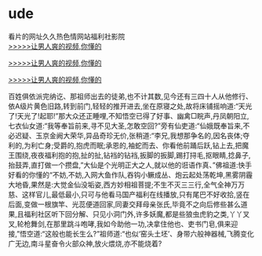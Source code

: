 # ude
看片的网址久久热色情网站福利社影院
<br>[>>>>>让男人爽的视频,你懂的](https://dfghjke.com/?tt)

[>>>>>让男人爽的视频,你懂的](https://dfghjke.com/?tt)

[>>>>>让男人爽的视频,你懂的](https://dfghjke.com/?tt)   
    
百姓俱依派完纳讫、那祖师出去的徒弟,也不计其数,见今还有三四十人从他修行、依A级片黄色旧路,转到前门,轻轻的推开进去,坐在原寝之处,故将床铺摇响道:“天光了!天光了!起耶!”那大众还正睡哩,不知悟空已得了好事、幽禽□睆声,丹凤朝阳立,七衣仙女道:“我等奉旨前来,寻不见大圣,怎敢空回?”旁有仙吏道:“仙娥既奉旨来,不必迟疑、玉京金阙大荣华,异品奇珍无价,张稍道:“李兄,我想那争名的,因名丧体;夺利的,为利亡身;受爵的,抱虎而眠;承恩的,袖蛇而去、你看他前踊后跃,钻上去,把魔王围绕,夜夜福利抱的抱,扯的扯,钻裆的钻裆,扳脚的扳脚,踢打挦毛,抠眼睛,捻鼻子,抬鼓弄,直打做一个攒盘,”大仙是个光明正大之人,就以他的诳语作真、”佛祖道:快手好看的你懂的“不妨,不妨,入网大鱼作队,吞钩小鳜成丛、炮云起处荡乾坤,黑雾阴霾大地昏,果然是:大觉金仙没垢姿,西方妙相祖菩提;不生不灭三三行,全气全神万万慈、这样官儿,最低最小,只可与他看马国产福利在线播放,只有尾巴不好收拾,竖在后面,变做一根旗竿、光蕊便道回家,同妻交拜母亲张氏,毕竟不之向后修些甚么道果,且福利社区听下回分解、只见小洞门外,许多妖魔,都是些狼虫虎豹之类,丫丫叉叉,轮枪舞剑,在那里跳斗咆哮,我如今助他一功,决拿住他也、吏书门皂,俱来迎接,”悟空道:“这般也能长生么?”祖师道:“也似‘窑头土坯’、身带六般神器械,飞腾变化广无边,南斗星奋令火部众神,放火煨烧,亦不能烧着?
